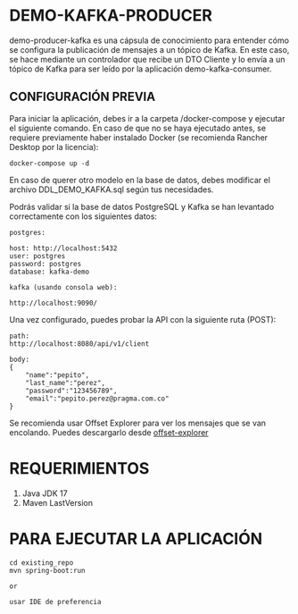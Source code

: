 # DEMO-KAFKA-PRODUCER

demo-producer-kafka es una cápsula de conocimiento para entender cómo se configura la publicación de mensajes a un tópico de Kafka. En este caso, se hace mediante un controlador que recibe un DTO Cliente y lo envía a un tópico de Kafka para ser leído por la aplicación demo-kafka-consumer.

## CONFIGURACIÓN PREVIA

Para iniciar la aplicación, debes ir a la carpeta /docker-compose y ejecutar el siguiente comando. En caso de que no se haya ejecutado antes, se requiere previamente haber instalado Docker (se recomienda Rancher Desktop por la licencia):

```
docker-compose up -d
```

En caso de querer otro modelo en la base de datos, debes modificar el archivo DDL_DEMO_KAFKA.sql según tus necesidades.

Podrás validar si la base de datos PostgreSQL y Kafka se han levantado correctamente con los siguientes datos:

```
postgres:

host: http://localhost:5432
user: postgres
password: postgres
database: kafka-demo

kafka (usando consola web):

http://localhost:9090/
```

Una vez configurado, puedes probar la API con la siguiente ruta (POST):

```
path:
http://localhost:8080/api/v1/client

body:
{
    "name":"pepito",
    "last_name":"perez",
    "password":"123456789",
    "email":"pepito.perez@pragma.com.co"
}
```

Se recomienda usar Offset Explorer para ver los mensajes que se van encolando. Puedes descargarlo desde [offset-explorer](https://www.kafkatool.com/download.html)

# REQUERIMIENTOS

<ol>
    <li>Java JDK 17</li>
    <li>Maven LastVersion</li>
</ol>

# PARA EJECUTAR LA APLICACIÓN

```
cd existing_repo
mvn spring-boot:run

or

usar IDE de preferencia

```
